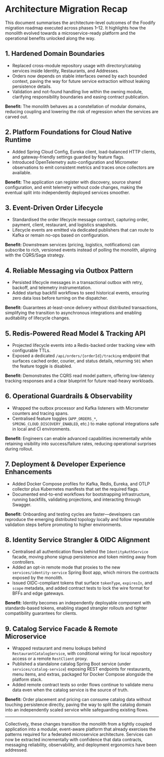 # Architecture Migration Recap

This document summarises the architecture-level outcomes of the Foodify migration roadmap executed across phases 1–12. It highlights how the monolith evolved towards a microservice-ready platform and the operational benefits unlocked along the way.

## 1. Hardened Domain Boundaries
- Replaced cross-module repository usage with directory/catalog services inside Identity, Restaurants, and Addresses.
- Orders now depends on stable interfaces owned by each bounded context, paving the way for future service extraction without leaking persistence details.
- Validation and not-found handling live within the owning module, clarifying responsibility boundaries and easing contract publication.

**Benefit:** The monolith behaves as a constellation of modular domains, reducing coupling and lowering the risk of regression when the services are carved out.

## 2. Platform Foundations for Cloud Native Runtime
- Added Spring Cloud Config, Eureka client, load-balanced HTTP clients, and gateway-friendly settings guarded by feature flags.
- Introduced OpenTelemetry auto-configuration and Micrometer observations to emit consistent metrics and traces once collectors are available.

**Benefit:** The application can register with discovery, source shared configuration, and emit telemetry without code changes, making the eventual split into independently deployed services smoother.

## 3. Event-Driven Order Lifecycle
- Standardised the order lifecycle message contract, capturing order, payment, client, restaurant, and logistics snapshots.
- Lifecycle events are emitted via dedicated publishers that can route to Kafka or remain no-ops based on configuration.

**Benefit:** Downstream services (pricing, logistics, notifications) can subscribe to rich, versioned events instead of polling the monolith, aligning with the CQRS/Saga strategy.

## 4. Reliable Messaging via Outbox Pattern
- Persisted lifecycle messages in a transactional outbox with retry, backoff, and telemetry instrumentation.
- Added startup backfill workflows to seed historical events, ensuring zero data loss before turning on the dispatcher.

**Benefit:** Guarantees at-least-once delivery without distributed transactions, simplifying the transition to asynchronous integrations and enabling auditability of lifecycle changes.

## 5. Redis-Powered Read Model & Tracking API
- Projected lifecycle events into a Redis-backed order tracking view with configurable TTLs.
- Exposed a dedicated `/api/orders/{orderId}/tracking` endpoint that surfaces cached order, courier, and status details, returning `501` when the feature toggle is disabled.

**Benefit:** Demonstrates the CQRS read model pattern, offering low-latency tracking responses and a clear blueprint for future read-heavy workloads.

## 6. Operational Guardrails & Observability
- Wrapped the outbox processor and Kafka listeners with Micrometer counters and tracing spans.
- Centralised feature toggles (`APP_ORDERS_*`, `SPRING_CLOUD_DISCOVERY_ENABLED`, etc.) to make optional integrations safe in local and CI environments.

**Benefit:** Engineers can enable advanced capabilities incrementally while retaining visibility into success/failure rates, reducing operational surprises during rollout.

## 7. Deployment & Developer Experience Enhancements
- Added Docker Compose profiles for Kafka, Redis, Eureka, and OTLP collector plus Kubernetes manifests that set the required flags.
- Documented end-to-end workflows for bootstrapping infrastructure, running backfills, validating projections, and interacting through Swagger.

**Benefit:** Onboarding and testing cycles are faster—developers can reproduce the emerging distributed topology locally and follow repeatable validation steps before promoting to higher environments.

## 8. Identity Service Strangler & OIDC Alignment
- Centralised all authentication flows behind the `IdentityAuthService` facade, moving phone signup persistence and token minting away from controllers.
- Added an opt-in remote mode that proxies to the new `services/identity-service` Spring Boot app, which mirrors the contracts exposed by the monolith.
- Issued OIDC-compliant tokens that surface `tokenType`, `expiresIn`, and `scope` metadata, and added contract tests to lock the wire format for BFFs and edge gateways.

**Benefit:** Identity becomes an independently deployable component with standards-based tokens, enabling staged strangler rollouts and tighter compatibility guarantees for clients.

## 9. Catalog Service Facade & Remote Microservice
- Wrapped restaurant and menu lookups behind `RestaurantCatalogService`, with conditional wiring for local repository access or a remote `RestClient` proxy.
- Published a standalone catalog Spring Boot service (under `services/catalog-service`) exposing REST endpoints for restaurants, menu items, and extras, packaged for Docker Compose alongside the platform stack.
- Added remote contract tests so order flows continue to validate menu data even when the catalog service is the source of truth.

**Benefit:** Order placement and pricing can consume catalog data without touching persistence directly, paving the way to split the catalog domain into an independently scaled service while safeguarding existing flows.

---

Collectively, these changes transition the monolith from a tightly coupled application into a modular, event-aware platform that already exercises the patterns required for a federated microservice architecture. Services can now be extracted incrementally with confidence that data contracts, messaging reliability, observability, and deployment ergonomics have been addressed.
